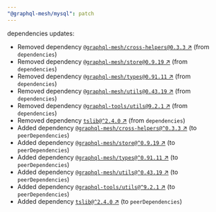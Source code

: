 ```yaml
---
"@graphql-mesh/mysql": patch
---
```

dependencies updates:
  - Removed dependency [`@graphql-mesh/cross-helpers@0.3.3` ↗︎](https://www.npmjs.com/package/@graphql-mesh/cross-helpers/v/0.3.3) (from `dependencies`)
  - Removed dependency [`@graphql-mesh/store@0.9.19` ↗︎](https://www.npmjs.com/package/@graphql-mesh/store/v/0.9.19) (from `dependencies`)
  - Removed dependency [`@graphql-mesh/types@0.91.11` ↗︎](https://www.npmjs.com/package/@graphql-mesh/types/v/0.91.11) (from `dependencies`)
  - Removed dependency [`@graphql-mesh/utils@0.43.19` ↗︎](https://www.npmjs.com/package/@graphql-mesh/utils/v/0.43.19) (from `dependencies`)
  - Removed dependency [`@graphql-tools/utils@9.2.1` ↗︎](https://www.npmjs.com/package/@graphql-tools/utils/v/9.2.1) (from `dependencies`)
  - Removed dependency [`tslib@^2.4.0` ↗︎](https://www.npmjs.com/package/tslib/v/2.4.0) (from `dependencies`)
  - Added dependency [`@graphql-mesh/cross-helpers@^0.3.3` ↗︎](https://www.npmjs.com/package/@graphql-mesh/cross-helpers/v/0.3.3) (to `peerDependencies`)
  - Added dependency [`@graphql-mesh/store@^0.9.19` ↗︎](https://www.npmjs.com/package/@graphql-mesh/store/v/0.9.19) (to `peerDependencies`)
  - Added dependency [`@graphql-mesh/types@^0.91.11` ↗︎](https://www.npmjs.com/package/@graphql-mesh/types/v/0.91.11) (to `peerDependencies`)
  - Added dependency [`@graphql-mesh/utils@^0.43.19` ↗︎](https://www.npmjs.com/package/@graphql-mesh/utils/v/0.43.19) (to `peerDependencies`)
  - Added dependency [`@graphql-tools/utils@^9.2.1` ↗︎](https://www.npmjs.com/package/@graphql-tools/utils/v/9.2.1) (to `peerDependencies`)
  - Added dependency [`tslib@^2.4.0` ↗︎](https://www.npmjs.com/package/tslib/v/2.4.0) (to `peerDependencies`)
